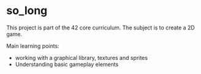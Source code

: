 # so_long

This project is part of the 42 core curriculum. The subject is to create a 2D game.

Main learning points:
  - working with a graphical library, textures and sprites
  - Understanding basic gameplay elements
